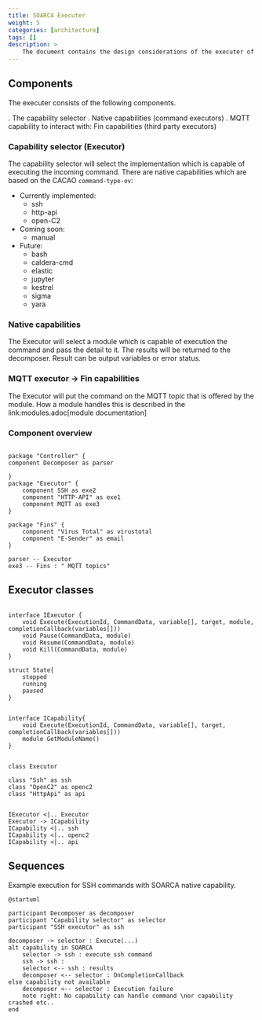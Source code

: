 ```yaml
---
title: SOARCA Executer
weight: 5
categories: [architecture]
tags: []
description: >
    The document contains the design considerations of the executer of SOARCA
---
```


## Components

The executer consists of the following components. 

. The capability selector
. Native capabilities (command executors)
. MQTT capability to interact with: Fin capabilities (third party executors)

### Capability selector (Executor)

The capability selector will select the implementation which is capable of executing the incoming command. There are native capabilities which are based on the CACAO `command-type-ov`:

* Currently implemented:
    * ssh
    * http-api
    * open-C2
* Coming soon:
    * manual
* Future:
    * bash
    * caldera-cmd
    * elastic
    * jupyter
    * kestrel
    * sigma
    * yara

### Native capabilities
The Executor will select a module which is capable of execution the command and pass the detail to it. The results will be returned to the decomposer. Result can be output variables or error status.

### MQTT executor -> Fin capabilities
The Executor will put the command on the MQTT topic that is offered by the module. How a module handles this is described in the link:modules.adoc[module documentation]

### Component overview

```plantuml

package "Controller" {
component Decomposer as parser

}
package "Executor" {
    component SSH as exe2
    component "HTTP-API" as exe1
    component MQTT as exe3
}

package "Fins" {
    component "Virus Total" as virustotal
    component "E-Sender" as email
}

parser -- Executor
exe3 -- Fins : " MQTT topics"
```


## Executor classes


```plantuml

interface IExecutor {
    void Execute(ExecutionId, CommandData, variable[], target, module, completionCallback(variables[]))
    void Pause(CommandData, module)
    void Resume(CommandData, module)
    void Kill(CommandData, module)
}

struct State{
    stopped
    running
    paused
}


interface ICapability{
    void Execute(ExecutionId, CommandData, variable[], target, completionCallback(variables[]))
    module GetModuleName()
}


class Executor 

class "Ssh" as ssh
class "OpenC2" as openc2
class "HttpApi" as api


IExecutor <|.. Executor
Executor -> ICapability
ICapability <|.. ssh
ICapability <|.. openc2
ICapability <|.. api

```







## Sequences 

Example execution for SSH commands with SOARCA native capability. 


```plantuml
@startuml

participant Decomposer as decomposer
participant "Capability selector" as selector
participant "SSH executor" as ssh

decomposer -> selector : Execute(...)
alt capability in SOARCA
    selector -> ssh : execute ssh command
    ssh -> ssh : 
    selector <-- ssh : results
    decomposer <-- selector : OnCompletionCallback
else capability not available 
    decomposer <-- selector : Execution failure
    note right: No capability can handle command \nor capability crashed etc..
end
```

